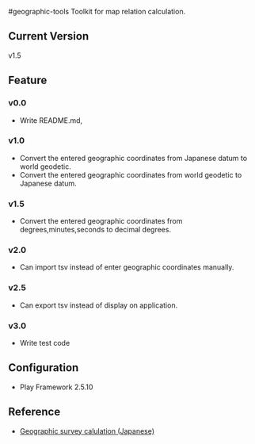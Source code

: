 #geographic-tools
Toolkit for map relation calculation.

## Current Version
v1.5

## Feature
### v0.0
- Write README.md,

### v1.0
- Convert the entered geographic coordinates from Japanese datum to world geodetic.
- Convert the entered geographic coordinates from world geodetic to Japanese datum.

### v1.5
- Convert the entered geographic coordinates from degrees,minutes,seconds to decimal degrees.

### v2.0
- Can import tsv instead of enter geographic coordinates manually.

### v2.5
- Can export tsv instead of display on application.

### v3.0
- Write test code

## Configuration
- Play Framework 2.5.10

## Reference
- [Geographic survey calulation (Japanese)](http://vldb.gsi.go.jp/sokuchi/surveycalc/api_help.html)
